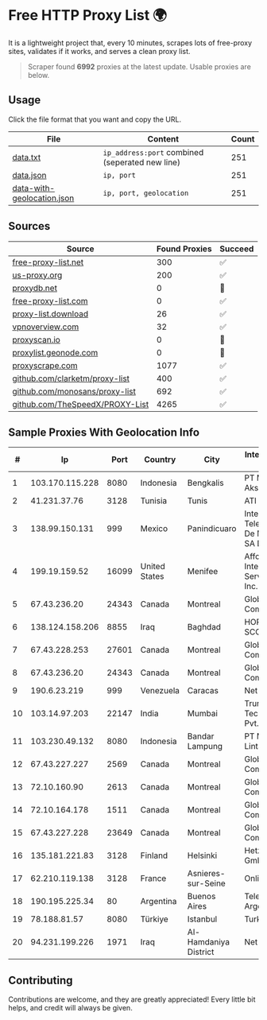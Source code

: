 
# Free HTTP Proxy List 🌍

It is a lightweight project that, every 10 minutes, scrapes lots of free-proxy sites, validates if it works, and serves a clean proxy list.


> Scraper found **6992** proxies at the latest update. Usable proxies are below.

## Usage

Click the file format that you want and copy the URL.


|File|Content|Count|
|----|-------|-----|
|[data.txt](https://raw.githubusercontent.com/themiralay/Proxy-List-World/master/data.txt)|`ip_address:port` combined (seperated new line)|251|
|[data.json](https://raw.githubusercontent.com/themiralay/Proxy-List-World/master/data.json)|`ip, port`|251|
|[data-with-geolocation.json](https://raw.githubusercontent.com/themiralay/Proxy-List-World/master/data-with-geolocation.json)|`ip, port, geolocation`|251|

## Sources

|Source|Found Proxies|Succeed|
|------|-------------|-------|
|[free-proxy-list.net](https://free-proxy-list.net)|300|✅|
|[us-proxy.org](https://www.us-proxy.org)|200|✅|
|[proxydb.net](http://proxydb.net)|0|🚫|
|[free-proxy-list.com](https://free-proxy-list.com/?page=&port=&type%5B%5D=http&type%5B%5D=https&up_time=0&search=Search)|0|✅|
|[proxy-list.download](https://www.proxy-list.download/HTTP)|26|✅|
|[vpnoverview.com](https://vpnoverview.com/privacy/anonymous-browsing/free-proxy-servers)|32|✅|
|[proxyscan.io](https://www.proxyscan.io)|0|🚫|
|[proxylist.geonode.com](https://proxylist.geonode.com/api/proxy-list?limit=300&page=1&sort_by=lastChecked&sort_type=desc&protocols=http,https)|0|🚫|
|[proxyscrape.com](https://api.proxyscrape.com/v2/?request=displayproxies&protocol=http&timeout=10000&country=all&ssl=all&anonymity=all)|1077|✅|
|[github.com/clarketm/proxy-list](https://raw.githubusercontent.com/clarketm/proxy-list/master/proxy-list-raw.txt)|400|✅|
|[github.com/monosans/proxy-list](https://raw.githubusercontent.com/monosans/proxy-list/main/proxies/http.txt)|692|✅|
|[github.com/TheSpeedX/PROXY-List](https://raw.githubusercontent.com/TheSpeedX/PROXY-List/master/http.txt)|4265|✅|


## Sample Proxies With Geolocation Info

|#|Ip|Port|Country|City|Internet Service Provider|
|-|--|----|-------|----|-------------------------|
|1|103.170.115.228|8080|Indonesia|Bengkalis|PT Mega Data Akses|
|2|41.231.37.76|3128|Tunisia|Tunis|ATI - ISP|
|3|138.99.150.131|999|Mexico|Panindicuaro|Internet Telefonia Y TV De Michoacan SA De CV|
|4|199.19.159.52|16099|United States|Menifee|Affordable Internet Services Online, Inc.|
|5|67.43.236.20|24343|Canada|Montreal|GloboTech Communications|
|6|138.124.158.206|8855|Iraq|Baghdad|HORIZON-SCOPE|
|7|67.43.228.253|27601|Canada|Montreal|GloboTech Communications|
|8|67.43.236.20|24343|Canada|Montreal|GloboTech Communications|
|9|190.6.23.219|999|Venezuela|Caracas|Net Uno|
|10|103.14.97.203|22147|India|Mumbai|Trunkoz Technologies Pvt. Ltd|
|11|103.230.49.132|8080|Indonesia|Bandar Lampung|PT Mandala Lintas Nusa|
|12|67.43.227.227|2569|Canada|Montreal|GloboTech Communications|
|13|72.10.160.90|2613|Canada|Montreal|GloboTech Communications|
|14|72.10.164.178|1511|Canada|Montreal|GloboTech Communications|
|15|67.43.227.228|23649|Canada|Montreal|GloboTech Communications|
|16|135.181.221.83|3128|Finland|Helsinki|Hetzner Online GmbH|
|17|62.210.119.138|3128|France|Asnieres-sur-Seine|Online S.A.S.|
|18|190.195.225.34|80|Argentina|Buenos Aires|Telecom Argentina S.A.|
|19|78.188.81.57|8080|Türkiye|Istanbul|TurkTelecom|
|20|94.231.199.226|1971|Iraq|Al-Hamdaniya District|Net Tech Ltd|



## Contributing

Contributions are welcome, and they are greatly appreciated! Every
little bit helps, and credit will always be given.


